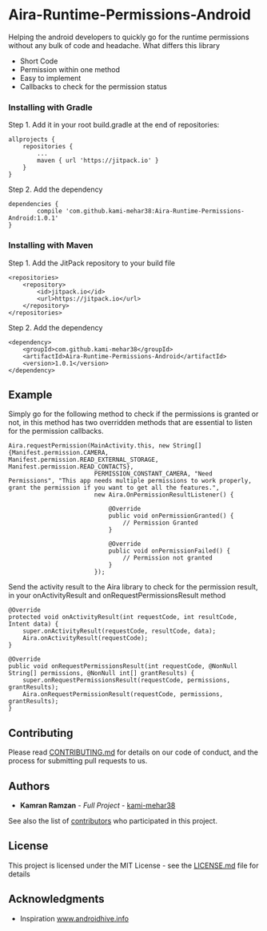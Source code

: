 # Aira-Runtime-Permissions-Android
Helping the android developers to quickly go for the runtime permissions without any bulk of code and headache.
What differs this library
* Short Code
* Permission within one method
* Easy to implement
* Callbacks to check for the permission status

### Installing with Gradle

Step 1. Add it in your root build.gradle at the end of repositories:

	allprojects {
		repositories {
			...
			maven { url 'https://jitpack.io' }
		}
	}
Step 2. Add the dependency

	dependencies {
	        compile 'com.github.kami-mehar38:Aira-Runtime-Permissions-Android:1.0.1'
	}

### Installing with Maven

Step 1. Add the JitPack repository to your build file

	<repositories>
		<repository>
		    <id>jitpack.io</id>
		    <url>https://jitpack.io</url>
		</repository>
	</repositories>
  
Step 2. Add the dependency

	<dependency>
	    <groupId>com.github.kami-mehar38</groupId>
	    <artifactId>Aira-Runtime-Permissions-Android</artifactId>
	    <version>1.0.1</version>
	</dependency>

## Example

Simply go for the following method to check if the permissions is granted or not, in this method has two overridden methods that are essential to listen for the permission callbacks.

    Aira.requestPermission(MainActivity.this, new String[]{Manifest.permission.CAMERA, Manifest.permission.READ_EXTERNAL_STORAGE, Manifest.permission.READ_CONTACTS},
                            PERMISSION_CONSTANT_CAMERA, "Need Permissions", "This app needs multiple permissions to work properly, grant the permission if you want to get all the features.",
                            new Aira.OnPermissionResultListener() {
                            
                                @Override
                                public void onPermissionGranted() {
                                    // Permission Granted
                                }

                                @Override
                                public void onPermissionFailed() {
                                    // Permission not granted
                                }
                            });
                            
                            
Send the activity result to the Aira library to check for the permission result, in your onActivityResult and onRequestPermissionsResult method

    @Override
    protected void onActivityResult(int requestCode, int resultCode, Intent data) {
        super.onActivityResult(requestCode, resultCode, data);
        Aira.onActivityResult(requestCode);
    }
    
    @Override
    public void onRequestPermissionsResult(int requestCode, @NonNull String[] permissions, @NonNull int[] grantResults) {
        super.onRequestPermissionsResult(requestCode, permissions, grantResults);
        Aira.onRequestPermissionResult(requestCode, permissions, grantResults);
    }

## Contributing

Please read [CONTRIBUTING.md](https://github.com/kami-mehar38/Aira-Runtime-Permissions-Android) for details on our code of conduct, and the process for submitting pull requests to us.


## Authors

* **Kamran Ramzan** - *Full Project* - [kami-mehar38](https://github.com/kami-mehar38)

See also the list of [contributors](https://github.com/your/project/contributors) who participated in this project.

## License

This project is licensed under the MIT License - see the [LICENSE.md](LICENSE.md) file for details

## Acknowledgments
* Inspiration www.androidhive.info
